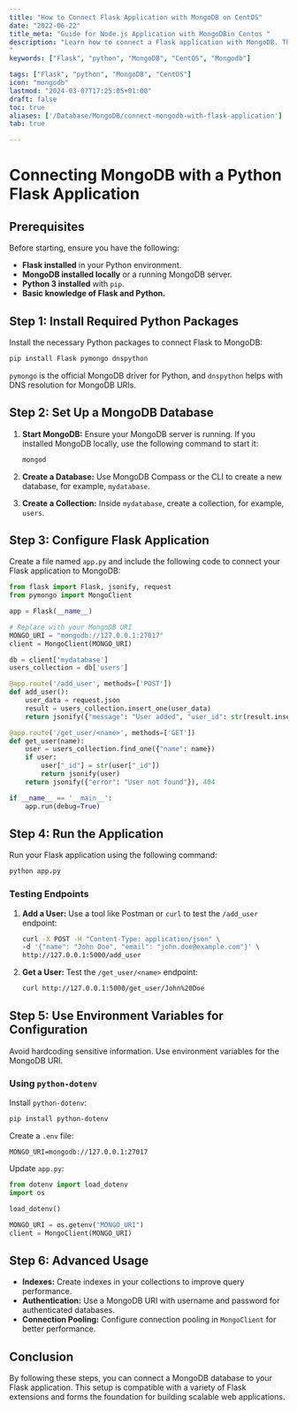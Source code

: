 ```yaml
---
title: "How to Connect Flask Application with MongoDB on CentOS"
date: "2022-06-22"
title_meta: "Guide for Node.js Application with MongoDBin Centos "
description: "Learn how to connect a Flask application with MongoDB. This guide provides a step-by-step tutorial to set up a basic Flask application to interact with MongoDB.
"
keywords: ["Flask", "python", "MongoDB", "CentOS", "Mongodb"]

tags: ["Flask", "python", "MongoDB", "CentOS"]
icon: "mongodb"
lastmod: "2024-03-07T17:25:05+01:00"
draft: false
toc: true
aliases: ['/Database/MongoDB/connect-mongodb-with-flask-application']
tab: true

---
```


# Connecting MongoDB with a Python Flask Application

## Prerequisites

Before starting, ensure you have the following:

- **Flask installed** in your Python environment.
- **MongoDB installed locally** or a running MongoDB server.
- **Python 3 installed** with `pip`.
- **Basic knowledge of Flask and Python.**

## Step 1: Install Required Python Packages

Install the necessary Python packages to connect Flask to MongoDB:

```bash
pip install Flask pymongo dnspython
```

`pymongo` is the official MongoDB driver for Python, and `dnspython` helps with DNS resolution for MongoDB URIs.

## Step 2: Set Up a MongoDB Database

1. **Start MongoDB:** Ensure your MongoDB server is running. If you installed MongoDB locally, use the following command to start it:

   ```bash
   mongod
   ```

2. **Create a Database:** Use MongoDB Compass or the CLI to create a new database, for example, `mydatabase`.
3. **Create a Collection:** Inside `mydatabase`, create a collection, for example, `users`.

## Step 3: Configure Flask Application

Create a file named `app.py` and include the following code to connect your Flask application to MongoDB:

```python
from flask import Flask, jsonify, request
from pymongo import MongoClient

app = Flask(__name__)

# Replace with your MongoDB URI
MONGO_URI = "mongodb://127.0.0.1:27017"
client = MongoClient(MONGO_URI)

db = client['mydatabase']
users_collection = db['users']

@app.route('/add_user', methods=['POST'])
def add_user():
    user_data = request.json
    result = users_collection.insert_one(user_data)
    return jsonify({"message": "User added", "user_id": str(result.inserted_id)})

@app.route('/get_user/<name>', methods=['GET'])
def get_user(name):
    user = users_collection.find_one({"name": name})
    if user:
        user["_id"] = str(user["_id"])
        return jsonify(user)
    return jsonify({"error": "User not found"}), 404

if __name__ == '__main__':
    app.run(debug=True)
```

## Step 4: Run the Application

Run your Flask application using the following command:

```bash
python app.py
```

### Testing Endpoints

1. **Add a User:** Use a tool like Postman or `curl` to test the `/add_user` endpoint:

   ```bash
   curl -X POST -H "Content-Type: application/json" \
   -d '{"name": "John Doe", "email": "john.doe@example.com"}' \
   http://127.0.0.1:5000/add_user
   ```

2. **Get a User:** Test the `/get_user/<name>` endpoint:

   ```bash
   curl http://127.0.0.1:5000/get_user/John%20Doe
   ```

## Step 5: Use Environment Variables for Configuration

Avoid hardcoding sensitive information. Use environment variables for the MongoDB URI.

### Using `python-dotenv`

Install `python-dotenv`:

```bash
pip install python-dotenv
```

Create a `.env` file:

```env
MONGO_URI=mongodb://127.0.0.1:27017
```

Update `app.py`:

```python
from dotenv import load_dotenv
import os

load_dotenv()

MONGO_URI = os.getenv("MONGO_URI")
client = MongoClient(MONGO_URI)
```

## Step 6: Advanced Usage

- **Indexes:** Create indexes in your collections to improve query performance.
- **Authentication:** Use a MongoDB URI with username and password for authenticated databases.
- **Connection Pooling:** Configure connection pooling in `MongoClient` for better performance.

## Conclusion

By following these steps, you can connect a MongoDB database to your Flask application. This setup is compatible with a variety of Flask extensions and forms the foundation for building scalable web applications.

